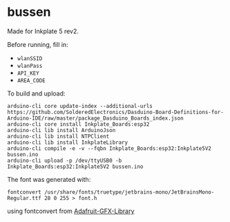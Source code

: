 # bussen

Made for Inkplate 5 rev2.

Before running, fill in:
- `wlanSSID`
- `wlanPass`
- `API_KEY`
- `AREA_CODE`

To build and upload:

```
arduino-cli core update-index --additional-urls https://github.com/SolderedElectronics/Dasduino-Board-Definitions-for-Arduino-IDE/raw/master/package_Dasduino_Boards_index.json
arduino-cli core install Inkplate_Boards:esp32
arduino-cli lib install ArduinoJson
arduino-cli lib install NTPClient
arduino-cli lib install InkplateLibrary
arduino-cli compile -e -v --fqbn Inkplate_Boards:esp32:Inkplate5V2 bussen.ino
arduino-cli upload -p /dev/ttyUSB0 -b Inkplate_Boards:esp32:Inkplate5V2 bussen.ino
```

The font was generated with:

```
fontconvert /usr/share/fonts/truetype/jetbrains-mono/JetBrainsMono-Regular.ttf 28 0 255 > font.h
```

using fontconvert from [Adafruit-GFX-Library](https://github.com/adafruit/Adafruit-GFX-Library)
